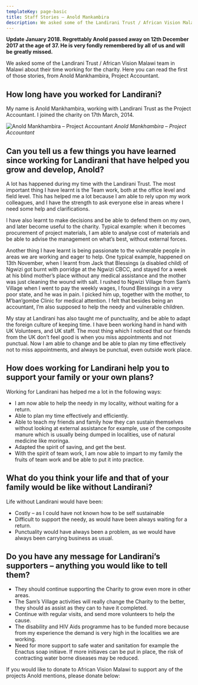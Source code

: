 ```yaml
---
templateKey: page-basic
title: Staff Stories – Anold Mankambira
description: We asked some of the Landirani Trust / African Vision Malawi team in Malawi about their time working for the charity.  Here you can read the first of those stories, from Anold Mankhambira, Project Accountant.
---
```


**Update January 2018. Regrettably Anold passed away on 12th December 2017 at the age of 37. He is very fondly remembered by all of us and will be greatly missed.**

We asked some of the Landirani Trust / African Vision Malawi team in Malawi about their time working for the charity.  Here you can read the first of those stories, from Anold Mankhambira, Project Accountant. 
 

## How long have you worked for Landirani?

My name is Anold Mankhambira, working with Landirani Trust as the Project Accountant. I joined the charity on 17th March, 2014.

![Anold Mankhambira – Project Accountant](/img/staff-stories/Anold.jpg)
*Anold Mankhambira – Project Accountant*

 

## Can you tell us a few things you have learned since working for Landirani that have helped you grow and develop, Anold?

A lot has happened during my time with the Landirani Trust. The most important thing I have learnt is the Team work, both at the office level and field level. This has helped me a lot because I am able to rely upon my work colleagues, and I have the strength to ask everyone else in areas where I need some help and clarifications.

I have also learnt to make decisions and be able to defend them on my own, and later become useful to the charity. Typical example: when it becomes procurement of project materials, I am able to analyse cost of materials and be able to advise the management on what’s best, without external forces.

Another thing I have learnt is being passionate to the vulnerable people in areas we are working and eager to help. One typical example, happened on 13th November, when I learnt from Jack that Blessings (a disabled child) of Ngwizi got burnt with porridge at the Ngwizi CBCC, and stayed for a week at his blind mother’s place without any medical assistance and the mother was just cleaning the wound with salt. I rushed to Ngwizi Village from Sam’s Village when I went to pay the weekly wages, I found Blessings in a very poor state, and he was in pain. I picked him up, together with the mother, to M’ban’gombe Clinic for medical attention. I felt that besides being an accountant, I’m also supposed to help the needy and vulnerable children.

My stay at Landirani has also taught me of punctuality, and be able to adapt the foreign culture of keeping time. I have been working hand in hand with UK Volunteers, and UK staff. The most thing which I noticed that our friends from the UK don’t feel good is when you miss appointments and not punctual. Now I am able to change and be able to plan my time effectively not to miss appointments, and always be punctual, even outside work place.

 

## How does working for Landirani help you to support your family or your own plans?

Working for Landirani has helped me a lot in the following ways:

- I am now able to help the needy in my locality, without waiting for a return.
- Able to plan my time effectively and efficiently.
- Able to teach my friends and family how they can sustain themselves without looking at external assistance for example, use of the composite manure which is usually being dumped in localities, use of natural medicine like moringa.
- Adapted the spirit of saving, and get the best.
- With the spirit of team work, I am now able to impart to my family the fruits of team work and be able to put it into practice.

 

## What do you think your life and that of your family would be like without Landirani?

Life without Landirani would have been:

- Costly – as I could have not known how to be self sustainable
- Difficult to support the needy, as would have been always waiting for a return.
- Punctuality would have always been a problem, as we would have always been carrying business as usual.

 

## Do you have any message for Landirani’s supporters – anything you would like to tell them?

- They should continue supporting the Charity to grow even more in other areas.
- The Sam’s Village activities will really change the Charity to the better, they should as assist as they can to have it completed.
- Continue with regular visits, and send more volunteers to help the cause.
- The disability and HIV Aids programme has to be funded more because from my experience the demand is very high in the localities we are working.
- Need for more support to safe water and sanitation for example the Enactus soap initiave. If more initiaves can be put in place, the risk of contracting water borne diseases may be reduced.

 

If you would like to donate to African Vision Malawi to support any of the projects Anold mentions, please donate below:
